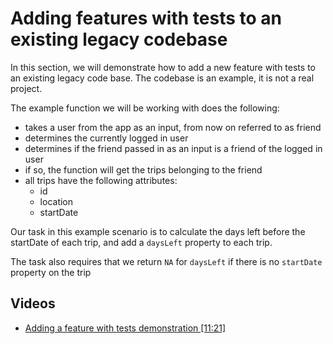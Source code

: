 # Adding features with tests to an existing legacy codebase

In this section, we will demonstrate how to add a new feature with tests to an existing legacy code base. The codebase is an example, it is not a real project. 

The example function we will be working with does the following:
- takes a user from the app as an input, from now on referred to as friend
- determines the currently logged in user
- determines if the friend passed in as an input is a friend of the logged in user
- if so, the function will get the trips belonging to the friend
- all trips have the following attributes:
    - id
    - location
    - startDate

Our task in this example scenario is to calculate the days left before the startDate of each trip, and add a `daysLeft` property to each trip.

The task also requires that we return `NA` for `daysLeft` if there is no `startDate` property on the trip


## Videos
- [Adding a feature with tests demonstration [11:21]](https://sls-guru-ac-videos.s3.amazonaws.com/jest-02-writingTestableCode/testing-new-features-in-legacy-codebase.mp4)
